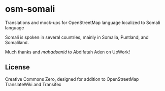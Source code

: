 # osm-somali

Translations and mock-ups for OpenStreetMap language localized to Somali language

Somali is spoken in several countries, mainly in Somalia, Puntland, and Somaliland.

Much thanks and *mahadsanid* to Abdifatah Aden on UpWork!

## License

Creative Commons Zero, designed for addition to OpenStreetMap TranslateWiki and Transifex
